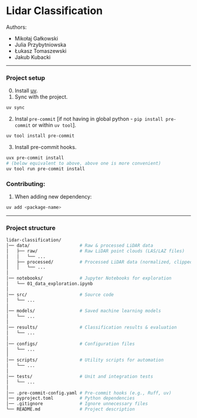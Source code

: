 # Lidar Classification

Authors:
- Mikołaj Gałkowski
- Julia Przybytniowska
- Łukasz Tomaszewski
- Jakub Kubacki

----------------------
 
### Project setup

0. Install [uv](https://docs.astral.sh/uv/).
1. Sync with the project.

```bash
uv sync
```
2. Instal `pre-commit` [if not having in global python - `pip install pre-commit` or within `uv tool`].

```bash
uv tool install pre-commit
```

3. Install pre-commit hooks.

```bash
uvx pre-commit install
# (below equivalent to above, above one is more convenient)
uv tool run pre-commit install

```

### Contributing:

1. When adding new dependency:

```bash
uv add <package-name>
```

----------------------

### Project structure

```bash
lidar-classification/
│── data/                   # Raw & processed LiDAR data
│   ├── raw/                # Raw LiDAR point clouds (LAS/LAZ files)
│   │   └── ... 
│   ├── processed/          # Processed LiDAR data (normalized, clipped, etc.)
│   │   └── ...
│
│── notebooks/              # Jupyter Notebooks for exploration
│   └── 01_data_exploration.ipynb
│
│── src/                    # Source code
│   └── ... 
│
│── models/                 # Saved machine learning models
│   └── ... 
│
│── results/                # Classification results & evaluation
│   └── ... 
│
│── configs/                # Configuration files
│   └── ... 
│
│── scripts/                # Utility scripts for automation
│   └── ... 
│
│── tests/                  # Unit and integration tests
│   └── ...
│
│── .pre-commit-config.yaml # Pre-commit hooks (e.g., Ruff, uv)
│── pyproject.toml          # Python dependencies 
│── .gitignore              # Ignore unnecessary files
└── README.md               # Project description
```